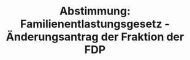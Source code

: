 ---
abstimmung:
  abstimmung: 6
  bundestagssitzung: 115
  legislaturperiode: 19
categories:
- Todo
data:
- title: Abstimmungsergebnis 20190926_6-data.pdf
  url: /res/2021-btw/abstimmungsergebnisse/20190926_6-data.pdf
- title: Abstimmungsergebnis 20190926_6_xls-data.xlsx
  url: /res/2021-btw/abstimmungsergebnisse/20190926_6_xls-data.xlsx
- title: Abstimmungsergebnis 20190926_6_xls-data.csv
  url: /res/2021-btw/abstimmungsergebnisse/csv/20190926_6_xls-data.csv
ergebnis:
  afd:
    enthaltung: 1
    gesamt: 91
    ja: 0
    nein: 76
    nichtabgegeben: 14
    ungueltig: 0
  bü90/gr:
    enthaltung: 0
    gesamt: 67
    ja: 58
    nein: 0
    nichtabgegeben: 9
    ungueltig: 0
  cdu/csu:
    enthaltung: 1
    gesamt: 246
    ja: 223
    nein: 0
    nichtabgegeben: 22
    ungueltig: 0
  die linke.:
    enthaltung: 10
    gesamt: 69
    ja: 0
    nein: 38
    nichtabgegeben: 21
    ungueltig: 0
  fdp:
    enthaltung: 3
    gesamt: 80
    ja: 57
    nein: 8
    nichtabgegeben: 12
    ungueltig: 0
  file: 20190926_6_xls-data.xlsx
  fraktionslos:
    enthaltung: 1
    gesamt: 4
    ja: 0
    nein: 0
    nichtabgegeben: 3
    ungueltig: 0
  spd:
    enthaltung: 0
    gesamt: 152
    ja: 127
    nein: 0
    nichtabgegeben: 25
    ungueltig: 0
layout: abstimmung
links:
- title: Link zu bundestag.de
  url: https://www.bundestag.de/parlament/plenum/abstimmung/abstimmung?id=552
preview: 'Deutscher Bundestag


  115. Sitzung des Deutschen Bundestages

  am Donnerstag, 26. September 2019


  Endgültiges Ergebnis der Namentlichen Abstimmung Nr. 6


  Antrag der Fraktionen der CDU/CSU und SPD

  Einvernehmensherstellung von Bundestag und Bundesregierung zum Beitrittsantrag der

  Republik Nordmazedonien zur Europäischen Union und zur Empfehlung von

  Europäischer Kommission und Hoher Vertreterin vom 29. Mai 2019 zur Aufnahme von

  Beitrittsverhandlungen

  Drs. 19/13508'
tags:
- Todo
title: 'Abstimmung: Familienentlastungsgesetz - Änderungsantrag der Fraktion der FDP'
---